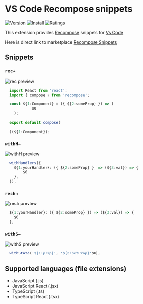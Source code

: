 # VS Code Recompose snippets

[![Version](https://vsmarketplacebadge.apphb.com/version/mklan.recompose-snippets.svg)](https://vsmarketplacebadge.apphb.com/version-short/mklan.recompose-snippets.svg)
[![Install](https://vsmarketplacebadge.apphb.com/installs/mklan.recompose-snippets.svg)](https://vsmarketplacebadge.apphb.com/installs-short/mklan.recompose-snippets.svg)
[![Ratings](https://vsmarketplacebadge.apphb.com/rating-short/mklan.recompose-snippets.svg)](https://vsmarketplacebadge.apphb.com/rating-short/mklan.recompose-snippets.svg)

This extension provides [Recompose](https://github.com/acdlite/recompose/) snippets for [Vs Code](https://code.visualstudio.com/)

Here is direct link to marketplace [Recompose Snippets](https://marketplace.visualstudio.com/items?itemName=mklan.recompose-snippets)

## Snippets

### `rec→`

![rec preview](https://github.com/mklan/vscode-recompose-snippets/blob/master/previews/recompose.gif)


```javascript
  import React from 'react':
  import { compose } from 'recompose';
  
  const ${1:Component} = ({ ${2:someProp} }) => (
    	    $0
	);
			
  export default compose(
  
  )(${1:Component});
```

### `withH→`

![withH preview](https://github.com/mklan/vscode-recompose-snippets/blob/master/previews/withHandlers.gif)

```javascript
  withHandlers({
    ${1:yourHandler}: ({ ${2:someProp} }) => (${3:val}) => {
    	$0  
    },
  }),
```

### `rech→`

![rech preview](https://github.com/mklan/vscode-recompose-snippets/blob/master/previews/handler.gif)

```javascript
  ${1:yourHandler}: ({ ${2:someProp} }) => (${3:val}) => {
  	$0  
  },
```

### `withS→`

![withS preview](https://github.com/mklan/vscode-recompose-snippets/blob/master/previews/withState.gif)

```javascript
  withState('${1:prop}', '${2:setProp}'$0),
```

## Supported languages (file extensions)

- JavaScript (.js)
- JavaScript React (.jsx)
- TypeScript (.ts)
- TypeScript React (.tsx)
